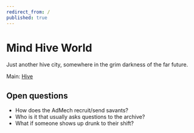 ```yaml
---
redirect_from: /
published: true
---
```


# Mind Hive World

Just another hive city, somewhere in the grim darkness of the far future.

Main: [Hive](places/hive.md)

Open questions
--------------

- How does the AdMech recruit/send savants?
- Who is it that usually asks questions to the archive?
- What if someone shows up drunk to their shift?


<!-- {% include toc.html %} -->
